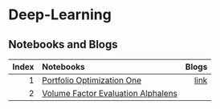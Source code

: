# Deep-Learning
## Notebooks and Blogs

|Index |Notebooks                                                                         |Blogs        |
|----:|:---------------------------------------------------------------------------------|-----------:|
|1 |  [Portfolio Optimization One](./notebooks/portfolio_management_one.py)    |[link]([https://letianzj.github.io/portfolio-management-one.html](https://chlanstjr.github.io/2024/02/12/Deep-Learning-Chaper1-Introduction/))|
|2 |  [Volume Factor Evaluation Alphalens](./notebooks/volume_factor_alphalens.ipynb)    |&nbsp;|
